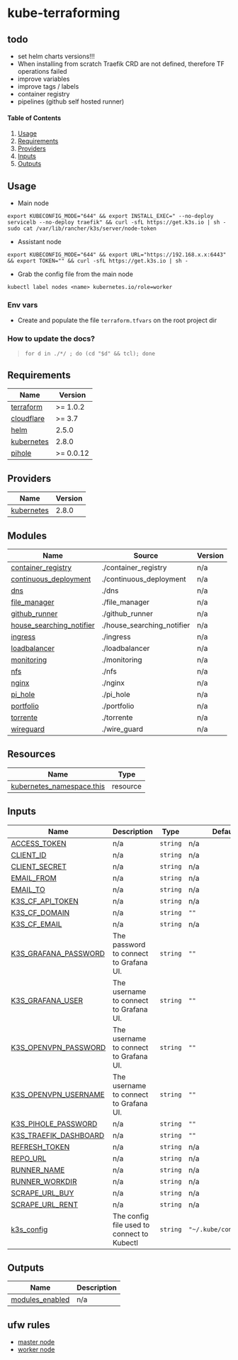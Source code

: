 # kube-terraforming

## todo

- set helm charts versions!!! 
- When installing from scratch Traefik CRD are not defined, therefore TF operations failed 
- improve variables
- improve tags / labels
- container registry
- pipelines (github self hosted runner)

#### Table of Contents

1. [Usage](#usage)
2. [Requirements](#requirements)
3. [Providers](#Providers)
4. [Inputs](#inputs)
5. [Outputs](#outputs)

## Usage

- Main node

```shell
export KUBECONFIG_MODE="644" && export INSTALL_EXEC=" --no-deploy servicelb --no-deploy traefik" && curl -sfL https://get.k3s.io | sh -
sudo cat /var/lib/rancher/k3s/server/node-token
```

- Assistant node

```shell
export KUBECONFIG_MODE="644" && export URL="https://192.168.x.x:6443" && export TOKEN="" && curl -sfL https://get.k3s.io | sh -
```

- Grab the config file from the main node

```shell
kubectl label nodes <name> kubernetes.io/role=worker
```

### Env vars
- Create and populate the file `terraform.tfvars` on the root project dir

### How to update the docs?
>  `for d in ./*/ ; do (cd "$d" && tcl); done`

<!-- BEGIN_TF_DOCS -->
 ## Requirements

| Name | Version |
|------|---------|
| <a name="requirement_terraform"></a> [terraform](#requirement\_terraform) | >= 1.0.2 |
| <a name="requirement_cloudflare"></a> [cloudflare](#requirement\_cloudflare) | >= 3.7 |
| <a name="requirement_helm"></a> [helm](#requirement\_helm) | 2.5.0 |
| <a name="requirement_kubernetes"></a> [kubernetes](#requirement\_kubernetes) | 2.8.0 |
| <a name="requirement_pihole"></a> [pihole](#requirement\_pihole) | >= 0.0.12 |

## Providers

| Name | Version |
|------|---------|
| <a name="provider_kubernetes"></a> [kubernetes](#provider\_kubernetes) | 2.8.0 |

## Modules

| Name | Source | Version |
|------|--------|---------|
| <a name="module_container_registry"></a> [container\_registry](#module\_container\_registry) | ./container_registry | n/a |
| <a name="module_continuous_deployment"></a> [continuous\_deployment](#module\_continuous\_deployment) | ./continuous_deployment | n/a |
| <a name="module_dns"></a> [dns](#module\_dns) | ./dns | n/a |
| <a name="module_file_manager"></a> [file\_manager](#module\_file\_manager) | ./file_manager | n/a |
| <a name="module_github_runner"></a> [github\_runner](#module\_github\_runner) | ./github_runner | n/a |
| <a name="module_house_searching_notifier"></a> [house\_searching\_notifier](#module\_house\_searching\_notifier) | ./house_searching_notifier | n/a |
| <a name="module_ingress"></a> [ingress](#module\_ingress) | ./ingress | n/a |
| <a name="module_loadbalancer"></a> [loadbalancer](#module\_loadbalancer) | ./loadbalancer | n/a |
| <a name="module_monitoring"></a> [monitoring](#module\_monitoring) | ./monitoring | n/a |
| <a name="module_nfs"></a> [nfs](#module\_nfs) | ./nfs | n/a |
| <a name="module_nginx"></a> [nginx](#module\_nginx) | ./nginx | n/a |
| <a name="module_pi_hole"></a> [pi\_hole](#module\_pi\_hole) | ./pi_hole | n/a |
| <a name="module_portfolio"></a> [portfolio](#module\_portfolio) | ./portfolio | n/a |
| <a name="module_torrente"></a> [torrente](#module\_torrente) | ./torrente | n/a |
| <a name="module_wireguard"></a> [wireguard](#module\_wireguard) | ./wire_guard | n/a |

## Resources

| Name | Type |
|------|------|
| [kubernetes_namespace.this](https://registry.terraform.io/providers/hashicorp/kubernetes/2.8.0/docs/resources/namespace) | resource |

## Inputs

| Name | Description | Type | Default | Required |
|------|-------------|------|---------|:--------:|
| <a name="input_ACCESS_TOKEN"></a> [ACCESS\_TOKEN](#input\_ACCESS\_TOKEN) | n/a | `string` | n/a | yes |
| <a name="input_CLIENT_ID"></a> [CLIENT\_ID](#input\_CLIENT\_ID) | n/a | `string` | n/a | yes |
| <a name="input_CLIENT_SECRET"></a> [CLIENT\_SECRET](#input\_CLIENT\_SECRET) | n/a | `string` | n/a | yes |
| <a name="input_EMAIL_FROM"></a> [EMAIL\_FROM](#input\_EMAIL\_FROM) | n/a | `string` | n/a | yes |
| <a name="input_EMAIL_TO"></a> [EMAIL\_TO](#input\_EMAIL\_TO) | n/a | `string` | n/a | yes |
| <a name="input_CF_API_TOKEN"></a> [K3S\_CF\_API\_TOKEN](#input\_K3S\_CF\_API\_TOKEN) | n/a | `string` | n/a | yes |
| <a name="input_CF_DOMAIN"></a> [K3S\_CF\_DOMAIN](#input\_K3S\_CF\_DOMAIN) | n/a | `string` | `""` | no |
| <a name="input_CF_EMAIL"></a> [K3S\_CF\_EMAIL](#input\_K3S\_CF\_EMAIL) | n/a | `string` | n/a | yes |
| <a name="input_GRAFANA_PASSWORD"></a> [K3S\_GRAFANA\_PASSWORD](#input\_K3S\_GRAFANA\_PASSWORD) | The password to connect to Grafana UI. | `string` | `""` | no |
| <a name="input_GRAFANA_USER"></a> [K3S\_GRAFANA\_USER](#input\_K3S\_GRAFANA\_USER) | The username to connect to Grafana UI. | `string` | `""` | no |
| <a name="input_OPENVPN_PASSWORD"></a> [K3S\_OPENVPN\_PASSWORD](#input\_K3S\_OPENVPN\_PASSWORD) | The username to connect to Grafana UI. | `string` | `""` | no |
| <a name="input_OPENVPN_USERNAME"></a> [K3S\_OPENVPN\_USERNAME](#input\_K3S\_OPENVPN\_USERNAME) | The username to connect to Grafana UI. | `string` | `""` | no |
| <a name="input_PIHOLE_PASSWORD"></a> [K3S\_PIHOLE\_PASSWORD](#input\_K3S\_PIHOLE\_PASSWORD) | n/a | `string` | `""` | no |
| <a name="input_TRAEFIK_DASHBOARD"></a> [K3S\_TRAEFIK\_DASHBOARD](#input\_K3S\_TRAEFIK\_DASHBOARD) | n/a | `string` | `""` | no |
| <a name="input_REFRESH_TOKEN"></a> [REFRESH\_TOKEN](#input\_REFRESH\_TOKEN) | n/a | `string` | n/a | yes |
| <a name="input_REPO_URL"></a> [REPO\_URL](#input\_REPO\_URL) | n/a | `string` | n/a | yes |
| <a name="input_RUNNER_NAME"></a> [RUNNER\_NAME](#input\_RUNNER\_NAME) | n/a | `string` | n/a | yes |
| <a name="input_RUNNER_WORKDIR"></a> [RUNNER\_WORKDIR](#input\_RUNNER\_WORKDIR) | n/a | `string` | n/a | yes |
| <a name="input_SCRAPE_URL_BUY"></a> [SCRAPE\_URL\_BUY](#input\_SCRAPE\_URL\_BUY) | n/a | `string` | n/a | yes |
| <a name="input_SCRAPE_URL_RENT"></a> [SCRAPE\_URL\_RENT](#input\_SCRAPE\_URL\_RENT) | n/a | `string` | n/a | yes |
| <a name="input_k3s_config"></a> [k3s\_config](#input\_k3s\_config) | The config file used to connect to Kubectl | `string` | `"~/.kube/config_k3s"` | no |

## Outputs

| Name | Description |
|------|-------------|
| <a name="output_modules_enabled"></a> [modules\_enabled](#output\_modules\_enabled) | n/a |
<!-- END_TF_DOCS -->

## ufw rules

- [master node](https://kubernetes.io/docs/reference/ports-and-protocols/#node) 
- [worker node](https://kubernetes.io/docs/reference/ports-and-protocols/#node)  



